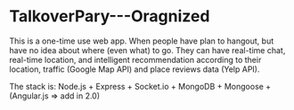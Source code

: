 # TalkoverPary---Oragnized
This is a one-time use web app. When people have plan to hangout, but have no idea about where (even what) to go. They can have real-time chat, real-time location, and intelligent recommendation according to their location, traffic (Google Map API) and place reviews data (Yelp API).

The stack is: Node.js + Express + Socket.io + MongoDB + Mongoose + (Angular.js => add in 2.0)


